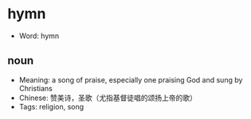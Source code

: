 # hymn

- Word: hymn

## noun

- Meaning: a song of praise, especially one praising God and sung by Christians
- Chinese: 赞美诗，圣歌（尤指基督徒唱的颂扬上帝的歌）
- Tags: religion, song

